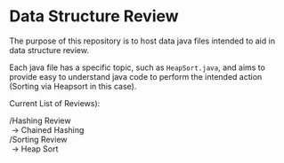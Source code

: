 # Data Structure Review

The purpose of this repository is to host data java files intended to aid in data structure review.    

Each java file has a specific topic, such as `HeapSort.java`, and aims to provide easy to understand java code to perform the
intended action (Sorting via Heapsort in this case).    

Current List of Reviews):  

/Hashing Review  
&nbsp;-> Chained Hashing    
/Sorting Review  
&nbsp;-> Heap Sort    
